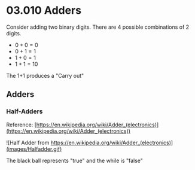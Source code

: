 # 03.010 Adders


Consider adding two binary digits.  There are 4 possible combinations of 2 digits.

- $0 + 0 = 0$
- $0 + 1 = 1$
- $1 + 0 = 1$
- $1 + 1 = 10$

The 1+1 produces a "Carry out"

## Adders

### Half-Adders

Reference: [https://en.wikipedia.org/wiki/Adder_(electronics)](https://en.wikipedia.org/wiki/Adder_(electronics))

![Half Adder from https://en.wikipedia.org/wiki/Adder_(electronics)](images/Halfadder.gif)

The black ball represents "true" and the while is "false"
